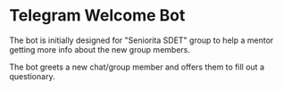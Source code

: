 # Telegram Welcome Bot

The bot is initially designed for "Seniorita SDET" group to help a mentor getting more info about the new group members.

The bot greets a new chat/group member and offers them to fill out a questionary.
